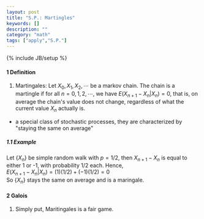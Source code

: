 ```yaml
---
layout: post
title: "S.P.: Martingles"
keywords: [] 
description: ""
category: "math"
tags: ["apply","S.P."]
---
```

{% include JB/setup %}

#### 1 Definition
1. Martingales: Let $X_0,X_1,X_2,\cdots$ be a markov chain. The chain is a
   martingle if for all $n=0,1,2,\cdots$, we have $E(X_{n+1} - X_n|X_n)=0$, that
   is, on average the chain's value does not change, regardless of what the
   current value $X_n$ actually is.
- a special class of stochastic processes, they are characterized
   by "staying the same on average"

##### 1.1 Example
Let {$X_n$} be simple random walk with $p=1/2$, then $X_{n+1}-X_n$ is equal to
either 1 or -1, with probability 1/2 each. Hence, <br />
$E(X_{n+1}-X_n|X_n)=(1)(1/2)+(-1)(1/2)=0$ <br />
So {$X_n$} stays the same on average and is a maringale.



#### 2 Galois
1. Simply put, Maritingales is a fair game.
